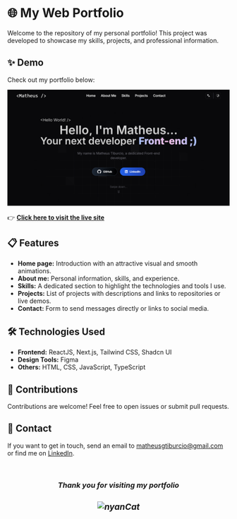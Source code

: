 # 🌐 My Web Portfolio

Welcome to the repository of my personal portfolio! This project was developed to showcase my skills, projects, and professional information.

## ✨ Demo

Check out my portfolio below:

[![MyPortfolio Preview](./public/portfolioPreview.png)](https://matheustiburcio.vercel.app/)

👉 **[Click here to visit the live site](https://matheustiburcio.vercel.app/)**

## 📋 Features

- **Home page:** Introduction with an attractive visual and smooth animations.
- **About me:** Personal information, skills, and experience.
- **Skills:** A dedicated section to highlight the technologies and tools I use.
- **Projects:** List of projects with descriptions and links to repositories or live demos.
- **Contact:** Form to send messages directly or links to social media.

## 🛠️ Technologies Used

- **Frontend:** ReactJS, Next.js, Tailwind CSS, Shadcn UI
- **Design Tools:** Figma
- **Others:** HTML, CSS, JavaScript, TypeScript

## 🤝 Contributions

Contributions are welcome! Feel free to open issues or submit pull requests.

## 📧 Contact

If you want to get in touch, send an email to [matheusgtiburcio@gmail.com](mailto:matheusgtiburcio@gmail.com) or find me on [LinkedIn](https://www.linkedin.com/in/matheus-tiburcio-82a337276/).

<div align="center">
 <br/>

  <h3><em>Thank you for visiting my portfolio<em><h3>

![nyanCat](https://github.com/0kira-vgl/0kira-vgl/assets/125319244/14e56882-3974-4021-b790-3e839dca54a1)

</div>
